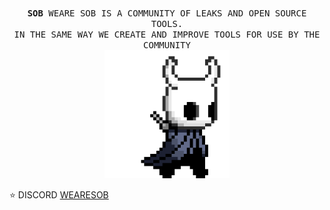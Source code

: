 <p align="center">
  <br>
  <samp>
    <b>SOB</b> WEARE SOB IS A COMMUNITY OF  LEAKS AND OPEN SOURCE TOOLS.
    <br>IN THE SAME WAY WE CREATE AND IMPROVE TOOLS FOR USE BY THE COMMUNITY<br>

</samp>

  <img src="https://raw.githubusercontent.com/TanZng/TanZng/master/assets/hollor_knight3.gif" width="200"/>

</p>

⭐️ DISCORD [WEARESOB](https://github.com/wearesob)
